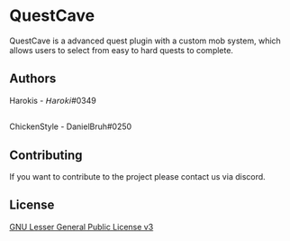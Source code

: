 # QuestCave

QuestCave is a advanced quest plugin with a custom mob system, which allows users to select from easy to hard quests to complete.

## Authors

Harokis - 𝘏𝘢𝘳𝘰𝘬𝘪#0349
##
ChickenStyle - DanielBruh#0250

## Contributing
If you want to contribute to the project please contact us via discord.

## License
[GNU Lesser General Public License v3](https://www.gnu.org/licenses/lgpl-3.0.html)
